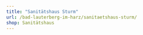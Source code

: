 ```yaml
---
title: "Sanitätshaus Sturm"
url: /bad-lauterberg-im-harz/sanitaetshaus-sturm/
shop: Sanitätshaus
---
```


